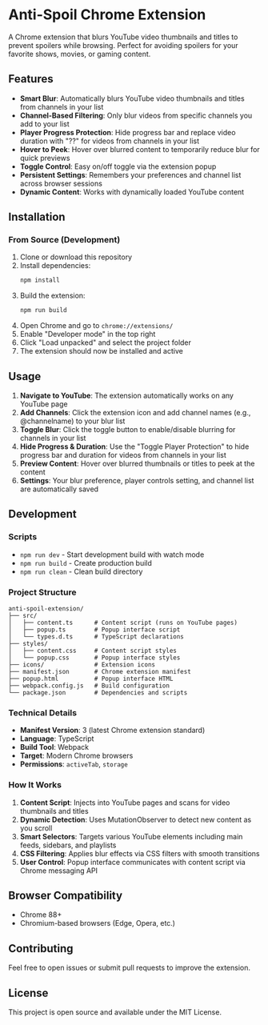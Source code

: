 # Anti-Spoil Chrome Extension

A Chrome extension that blurs YouTube video thumbnails and titles to prevent spoilers while browsing. Perfect for avoiding spoilers for your favorite shows, movies, or gaming content.

## Features

- **Smart Blur**: Automatically blurs YouTube video thumbnails and titles from channels in your list
- **Channel-Based Filtering**: Only blur videos from specific channels you add to your list  
- **Player Progress Protection**: Hide progress bar and replace video duration with "??" for videos from channels in your list
- **Hover to Peek**: Hover over blurred content to temporarily reduce blur for quick previews
- **Toggle Control**: Easy on/off toggle via the extension popup
- **Persistent Settings**: Remembers your preferences and channel list across browser sessions
- **Dynamic Content**: Works with dynamically loaded YouTube content

## Installation

### From Source (Development)

1. Clone or download this repository
2. Install dependencies:
   ```bash
   npm install
   ```
3. Build the extension:
   ```bash
   npm run build
   ```
4. Open Chrome and go to `chrome://extensions/`
5. Enable "Developer mode" in the top right
6. Click "Load unpacked" and select the project folder
7. The extension should now be installed and active

## Usage

1. **Navigate to YouTube**: The extension automatically works on any YouTube page
2. **Add Channels**: Click the extension icon and add channel names (e.g., @channelname) to your blur list
3. **Toggle Blur**: Click the toggle button to enable/disable blurring for channels in your list
4. **Hide Progress & Duration**: Use the "Toggle Player Protection" to hide progress bar and duration for videos from channels in your list
5. **Preview Content**: Hover over blurred thumbnails or titles to peek at the content
6. **Settings**: Your blur preference, player controls setting, and channel list are automatically saved

## Development

### Scripts

- `npm run dev` - Start development build with watch mode
- `npm run build` - Create production build
- `npm run clean` - Clean build directory

### Project Structure

```
anti-spoil-extension/
├── src/
│   ├── content.ts      # Content script (runs on YouTube pages)
│   ├── popup.ts        # Popup interface script
│   └── types.d.ts      # TypeScript declarations
├── styles/
│   ├── content.css     # Content script styles
│   └── popup.css       # Popup interface styles
├── icons/              # Extension icons
├── manifest.json       # Chrome extension manifest
├── popup.html          # Popup interface HTML
├── webpack.config.js   # Build configuration
└── package.json        # Dependencies and scripts
```

### Technical Details

- **Manifest Version**: 3 (latest Chrome extension standard)
- **Language**: TypeScript
- **Build Tool**: Webpack
- **Target**: Modern Chrome browsers
- **Permissions**: `activeTab`, `storage`

### How It Works

1. **Content Script**: Injects into YouTube pages and scans for video thumbnails and titles
2. **Dynamic Detection**: Uses MutationObserver to detect new content as you scroll
3. **Smart Selectors**: Targets various YouTube elements including main feeds, sidebars, and playlists
4. **CSS Filtering**: Applies blur effects via CSS filters with smooth transitions
5. **User Control**: Popup interface communicates with content script via Chrome messaging API

## Browser Compatibility

- Chrome 88+
- Chromium-based browsers (Edge, Opera, etc.)

## Contributing

Feel free to open issues or submit pull requests to improve the extension.

## License

This project is open source and available under the MIT License.
